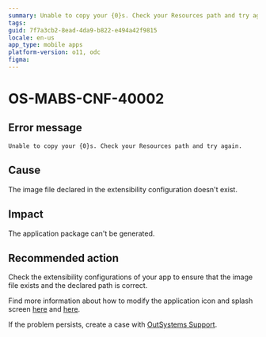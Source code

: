 ```yaml
---
summary: Unable to copy your {0}s. Check your Resources path and try again.
tags:
guid: 7f7a3cb2-8ead-4da9-b822-e494a42f9815
locale: en-us
app_type: mobile apps
platform-version: o11, odc
figma:
---
```


# OS-MABS-CNF-40002

## Error message

`Unable to copy your {0}s. Check your Resources path and try again.`

## Cause

The image file declared in the extensibility configuration doesn't exist.

## Impact

The application package can't be generated.

## Recommended action

Check the extensibility configurations of your app to ensure that the image file exists and the declared path is correct.

Find more information about how to modify the application icon and splash screen [here](https://success.outsystems.com/Documentation/11/Delivering_Mobile_Apps/Customize_Your_Mobile_App/Modify_the_App_Icon) and [here](https://success.outsystems.com/Documentation/11/Delivering_Mobile_Apps/Customize_Your_Mobile_App/Use_Custom_Splash_Screens).

If the problem persists, create a case with [OutSystems Support](https://www.outsystems.com/support/portal/open-support-case?ErrorCode=OS-MABS-CNF-40002).
